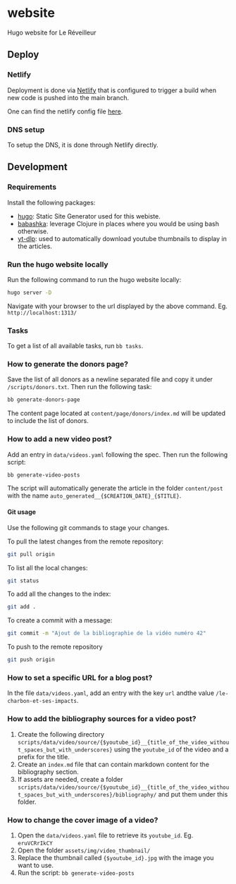 # website

Hugo website for Le Réveilleur

## Deploy

### Netlify

Deployment is done via [Netlify](https://www.netlify.com) that is configured to
trigger a build when new code is pushed into the main branch.

One can find the netlify config file [here](./netlify.toml).

### DNS setup

To setup the DNS, it is done through Netlify directly.

## Development

### Requirements

Install the following packages:

- [hugo](https://gohugo.io/): Static Site Generator used for this webiste.
- [babashka](https://github.com/babashka/babashka): leverage Clojure in places
  where you would be using bash otherwise.
- [yt-dlp](https://github.com/yt-dlp/yt-dlp#thumbnail-options): used to
  automatically download youtube thumbnails to display in the articles.

### Run the hugo website locally

Run the following command to run the hugo website locally:

```sh
hugo server -D
```

Navigate with your browser to the url displayed by the above command.
Eg. `http://localhost:1313/`

### Tasks

To get a list of all available tasks, run `bb tasks`.

### How to generate the donors page?

Save the list of all donors as a newline separated file and copy it under
`/scripts/donors.txt`.
Then run the following task:

```sh
bb generate-donors-page
```

The content page located at `content/page/donors/index.md` will be updated to
include the list of donors.

### How to add a new video post?

Add an entry in `data/videos.yaml` following the spec.
Then run the following script:

```sh
bb generate-video-posts
```

The script will automatically generate the article in the folder `content/post`
with the name `auto_generated__{$CREATION_DATE}_{$TITLE}`.

#### Git usage

Use the following git commands to stage your changes.

To pull the latest changes from the remote repository:

```sh
git pull origin
```

To list all the local changes:

```sh
git status
```

To add all the changes to the index:

```sh
git add .
```

To create a commit with a message:

```sh
git commit -m "Ajout de la bibliographie de la vidéo numéro 42"
```

To push to the remote repository

```sh
git push origin
```

### How to set a specific URL for a blog post?

In the file `data/videos.yaml`, add an entry with the key `url` andthe
value `/le-charbon-et-ses-impacts`.

### How to add the bibliography sources for a video post?

1. Create the following directory `scripts/data/video/source/{$youtube_id}__{title_of_the_video_without_spaces_but_with_underscores}`
   using the `youtube_id` of the video and a prefix for the title.
2. Create an `index.md` file that can contain markdown content for the
   bibliography section.
3. If assets are needed, create a folder
   `scripts/data/video/source/{$youtube_id}__{title_of_the_video_without_spaces_but_with_underscores}/bibliography/`
and put them under this folder.

### How to change the cover image of a video?

1. Open the `data/videos.yaml` file to retrieve its `youtube_id`. Eg. `eruVCRrIkCY`
2. Open the folder `assets/img/video_thumbnail/`
3. Replace the thumbnail called `{$youtube_id}.jpg` with the image you want to use.
4. Run the script: `bb generate-video-posts`
